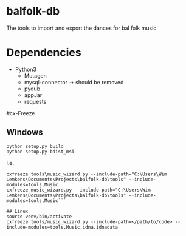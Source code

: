 # balfolk-db
The tools to import and export the dances for bal folk music

# Dependencies
- Python3
  - Mutagen
  - mysql-connector -> should be removed
  - pydub
  - appJar
  - requests
  
#cx-Freeze
## Windows
```
python setup.py build
python setup.py bdist_msi
```

I.e.
```
cxfreeze tools\music_wizard.py --include-path="C:\Users\Wim Lemkens\Documents\Projects\balfolk-db\tools" --include-modules=tools,Music
cxfreeze music_wizard.py --include-path="C:\Users\Wim Lemkens\Documents\Projects\balfolk-db\tools" --include-modules=tools,Music```

## Linux
source venv/bin/activate
cxfreeze tools/music_wizard.py --include-path=</path/to/code> --include-modules=tools,Music,idna.idnadata
